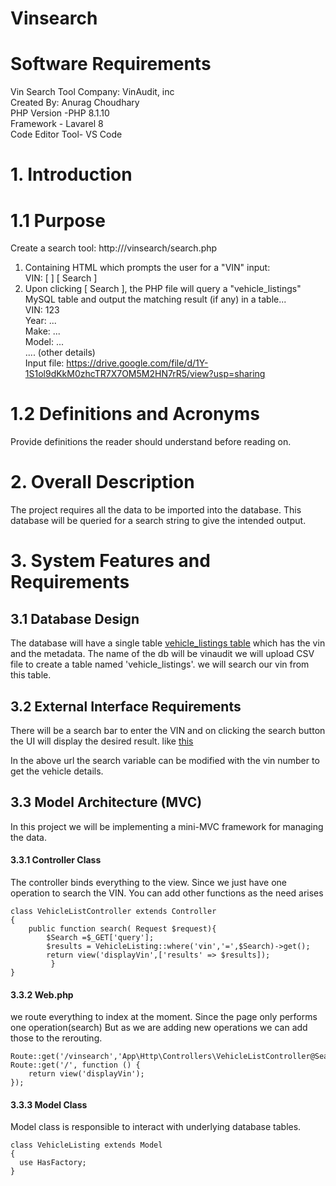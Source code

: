 
# Vinsearch

# Software Requirements

Vin Search Tool
Company: VinAudit, inc  </br>
Created By: Anurag Choudhary </br>
PHP Version -PHP 8.1.10   </br>
Framework - Lavarel 8  </br> 
Code Editor Tool- VS Code </br>

# 1. Introduction
# 1.1 Purpose

Create a search tool: http://<test VM>/vinsearch/search.php<br/>
1. Containing HTML which prompts the user for a "VIN" input:<br/>
VIN: [ ] [ Search ]<br/>
2. Upon clicking [ Search ], the PHP file will query a "vehicle_listings" MySQL table and output the matching result (if any) in a table...<br/>
VIN: 123<br/>
Year: ...<br/>
Make: ...<br/>
Model: ...<br/>
.... (other details)<br/>
Input file: https://drive.google.com/file/d/1Y-1S1ol9dKkM0zhcTR7X7OM5M2HN7rR5/view?usp=sharing<br/>
  
# 1.2 Definitions and Acronyms<br/>
Provide definitions the reader should understand before reading on.<br/>


# 2. Overall Description

The project requires all the data to be imported into the database. This database will be queried for a search string to give the intended output. 
# 3. System Features and Requirements
## 3.1 Database Design
The database will have a single table [vehicle_listings table](https://passimage.in/i/12ffbf4d2efbe610e5ea.png) which has the vin and the metadata.
The name of the db will be vinaudit
we will upload CSV file to create a table named 'vehicle_listings'. we will search our vin from this table.



## 3.2 External Interface Requirements

There will be a search bar  to enter the VIN and on clicking the search button the UI will display the desired result.
like [this](https://passimage.in/i/8a3a1cd2b0de40401aa0.png)

In the above url the search variable can be modified with the vin number to get the vehicle details.

## 3.3 Model Architecture (MVC)

In this project we will be implementing a mini-MVC framework for managing the data.

#### 3.3.1 Controller Class </br>
The controller binds everything to the view.
Since we just have one operation to search the VIN.
You can add other functions as the need arises
```
class VehicleListController extends Controller
{
    public function search( Request $request){
        $Search =$_GET['query'];
        $results = VehicleListing::where('vin','=',$Search)->get();
        return view('displayVin',['results' => $results]);
         }
}

```
#### 3.3.2 Web.php </br>
we route everything to index at the moment. Since the page only performs one operation(search)
But as we are adding new operations we can add those to the rerouting.
```
Route::get('/vinsearch','App\Http\Controllers\VehicleListController@Search');
Route::get('/', function () {
    return view('displayVin');
});

```

#### 3.3.3 Model Class </br>
  Model class is responsible to interact with underlying database tables. 
  ```
  class VehicleListing extends Model
{
    use HasFactory;
}
```







